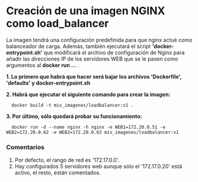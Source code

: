 # Creación de una imagen NGINX como load_balancer

La imagen tendrá una configuración predefinida para que nginx actué como balanceador de carga. Además, también ejecutará el script **'docker-entrypoint.sh'** que modificará el archivo de configuración de Nginx para añadir las direcciones IP de los servidores WEB que se le pasen como argumentos al **docker run ...** .

**1. Lo primero que habrá que hacer será bajar los archivos 'Dockerfile', 'defaults' y docker-entrypoint.sh**

**2. Habrá que ejecutar el siguiente comando para crear la imagen:**

      docker build -t mis_imagenes/loadbalancer:v1 .

**3. Por último, sólo quedará probar su funcionamiento:**

      docker run -d --name nginx -h nginx -e WEB1=172.20.0.51 -e WEB2=172.20.0.62 -e WEB2=172.20.0.63 mis_imagenes/loadbalancer:v1

### Comentarios

1. Por defecto, el rango de red es '172.17.0.0'.
2. Hay configurados 5 servidores web aunque sólo el '172.17.0.20' está activo, el resto, están comentados.
